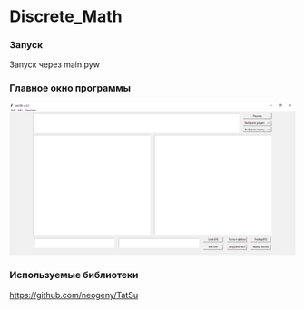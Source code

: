 # Discrete_Math

### Запуск
 Запуск через main.pyw
 
### Главное окно программы
![image](https://github.com/Hodgiecode/Discrete_Math/blob/main/image.png)

### Используемые библиотеки

https://github.com/neogeny/TatSu
